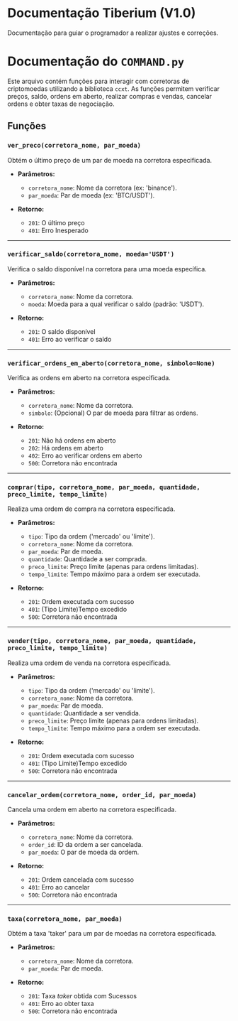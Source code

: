 # Documentação Tiberium (V1.0)

Documentação para guiar o programador a realizar ajustes e correções.

# Documentação do `COMMAND.py`

Este arquivo contém funções para interagir com corretoras de criptomoedas utilizando a biblioteca `ccxt`. As funções permitem verificar preços, saldo, ordens em aberto, realizar compras e vendas, cancelar ordens e obter taxas de negociação.

## Funções

### `ver_preco(corretora_nome, par_moeda)`

Obtém o último preço de um par de moeda na corretora especificada.

- **Parâmetros:**
  - `corretora_nome`: Nome da corretora (ex: 'binance').
  - `par_moeda`: Par de moeda (ex: 'BTC/USDT').
  
- **Retorno:**
  - `201`: O último preço
  - `401`: Erro Inesperado
---

### `verificar_saldo(corretora_nome, moeda='USDT')`

Verifica o saldo disponível na corretora para uma moeda específica.

- **Parâmetros:**
  - `corretora_nome`: Nome da corretora.
  - `moeda`: Moeda para a qual verificar o saldo (padrão: 'USDT').
  
- **Retorno:**
  - `201`: O saldo disponível
  - `401`: Erro ao verificar o saldo
---

### `verificar_ordens_em_aberto(corretora_nome, simbolo=None)`

Verifica as ordens em aberto na corretora especificada.

- **Parâmetros:**
  - `corretora_nome`: Nome da corretora.
  - `simbolo`: (Opcional) O par de moeda para filtrar as ordens.
  
- **Retorno:**
  - `201`: Não há ordens em aberto
  - `202`: Há ordens em aberto
  - `402`: Erro ao verificar ordens em aberto
  - `500`: Corretora não encontrada
---

### `comprar(tipo, corretora_nome, par_moeda, quantidade, preco_limite, tempo_limite)`

Realiza uma ordem de compra na corretora especificada.

- **Parâmetros:**
  - `tipo`: Tipo da ordem ('mercado' ou 'limite').
  - `corretora_nome`: Nome da corretora.
  - `par_moeda`: Par de moeda.
  - `quantidade`: Quantidade a ser comprada.
  - `preco_limite`: Preço limite (apenas para ordens limitadas).
  - `tempo_limite`: Tempo máximo para a ordem ser executada.
  
- **Retorno:**
  - `201`: Ordem executada com sucesso
  - `401`: (Tipo Limite)Tempo excedido
  - `500`: Corretora não encontrada

---

### `vender(tipo, corretora_nome, par_moeda, quantidade, preco_limite, tempo_limite)`

Realiza uma ordem de venda na corretora especificada.

- **Parâmetros:**
  - `tipo`: Tipo da ordem ('mercado' ou 'limite').
  - `corretora_nome`: Nome da corretora.
  - `par_moeda`: Par de moeda.
  - `quantidade`: Quantidade a ser vendida.
  - `preco_limite`: Preço limite (apenas para ordens limitadas).
  - `tempo_limite`: Tempo máximo para a ordem ser executada.
  
- **Retorno:**
  - `201`: Ordem executada com sucesso
  - `401`: (Tipo Limite)Tempo excedido
  - `500`: Corretora não encontrada
---

### `cancelar_ordem(corretora_nome, order_id, par_moeda)`

Cancela uma ordem em aberto na corretora especificada.

- **Parâmetros:**
  - `corretora_nome`: Nome da corretora.
  - `order_id`: ID da ordem a ser cancelada.
  - `par_moeda`: O par de moeda da ordem.
  
- **Retorno:**
  - `201`: Ordem cancelada com sucesso
  - `401`: Erro ao cancelar
  - `500`: Corretora não encontrada

---

### `taxa(corretora_nome, par_moeda)`

Obtém a taxa 'taker' para um par de moedas na corretora especificada.

- **Parâmetros:**
  - `corretora_nome`: Nome da corretora.
  - `par_moeda`: Par de moeda.
  
- **Retorno:**
  - `201`: Taxa _taker_ obtida com Sucessos
  - `401`: Erro ao obter taxa
  - `500`: Corretora não encontrada